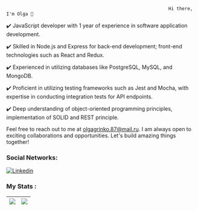                                                                 Hi there, I'm Olga 👋
                                                                
✔️ JavaScript developer with 1 year of experience in software application development.   

✔️ Skilled in Node.js and Express for back-end development; front-end technologies such as React and Redux.   

✔️ Experienced in utilizing databases like PostgreSQL, MySQL, and MongoDB.

✔️ Proficient in utilizing testing frameworks such as Jest and Mocha, with expertise in conducting integration tests for API endpoints.

✔️ Deep understanding of object-oriented programming principles, implementation of SOLID and REST principle.

Feel free to reach out to me at olgagrinko.87@mail.ru. I am always open to exciting collaborations and opportunities. Let's build amazing things together!

### Social Networks:

[![Linkedin](https://img.shields.io/badge/-LinkedIn-blue?style=flat&logo=Linkedin&logoColor=white)](https://www.linkedin.com/checkpoint/lg/login-challenge-submit?_l=ru_RU)

### My Stats :

|<img align="center" src="https://github-readme-stats.vercel.app/api?username=olgagrinko-dev"> | <img align="center" src="https://github-readme-stats.vercel.app/api/top-langs/?username=olgagrinko-dev&layout=compact">|
| ------------- | ------------- |

<!--
**olgagrinko-dev/olgagrinko-dev** is a ✨ _special_ ✨ repository because its `README.md` (this file) appears on your GitHub profile.

Here are some ideas to get you started:

- 🔭 I’m currently working on ...
- 🌱 I’m currently learning ...
- 👯 I’m looking to collaborate on ...
- 🤔 I’m looking for help with ...
- 💬 Ask me about ...
- 📫 How to reach me: ...
- 😄 Pronouns: ...
- ⚡ Fun fact: ...
-->
